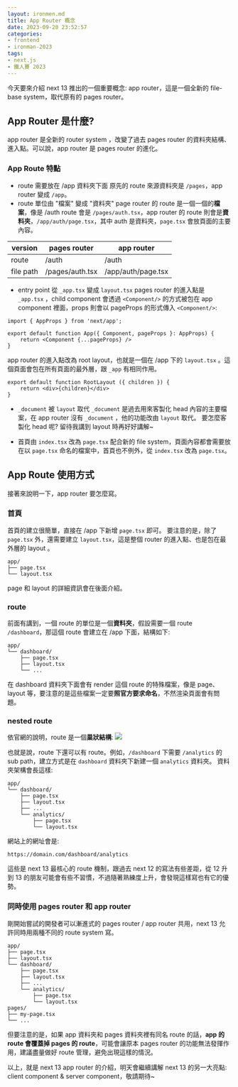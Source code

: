 ```yaml
---
layout: ironmen.md
title: App Router 概念
date: 2023-09-20 23:52:57
categories:
- frontend
- ironman-2023
tags: 
- next.js
- 鐵人賽 2023
---
```

今天要來介紹 next 13 推出的一個重要概念: app router，這是一個全新的 file-base system，取代原有的 pages router。

## App Router 是什麼?
app router 是全新的 router system ，改變了過去 pages router 的資料夾結構、進入點。可以說，app router 是 pages router 的進化。

### App Route 特點
- route 需要放在 /app 資料夾下面
原先的 route 來源資料夾是 `/pages`，app router 變成 `/app`。
- route 單位由 "檔案" 變成 "資料夾"
page router 的 route 是一個一個的**檔案**，像是 /auth route 會是 `/pages/auth.tsx`，app router 的 route 則會是**資料夾**，`/app/auth/page.tsx`，其中 auth 是資料夾，`page.tsx` 會放頁面的主要內容。


| version | pages router | app router |
| -------- | -------- | -------- |
| route   | /auth  | /auth  |
|file path| /pages/auth.tsx| /app/auth/page.tsx|
- entry point 從 `_app.tsx` 變成 `layout.tsx`
pages router 的進入點是 `_app.tsx` ，child component 會透過 `<Component/>` 的方式被包在 app component 裡面，props 則會以 pageProps 的形式傳入 `<Component/>`: 
```typescript=
import { AppProps } from 'next/app';

export default function App({ Component, pageProps }: AppProps) {
    return <Component {...pageProps} />
}
```
app router 的進入點改為 root layout，也就是一個在 /app 下的 `layout.tsx` 。這個頁面會包在所有頁面的最外層，跟 `_app` 有相同作用。
```typescript=
export default function RootLayout ({ children }) {
    return <div>{children}</div>
}
```
- `_document` 被 `layout` 取代
`_document` 是過去用來客製化 head 內容的主要檔案，在 app router 沒有 `_document` ，他的功能改由 `layout` 取代。
要怎麼客製化 head 呢? 留待我講到 layout 時再好好講解~

- 首頁由 `index.tsx` 改為 `page.tsx`
配合新的 file system，頁面內容都會需要放在以 `page.tsx` 命名的檔案中，首頁也不例外，從 `index.tsx` 改為 `page.tsx`。


## App Route 使用方式
接著來說明一下，app router 要怎麼寫。
### 首頁
首頁的建立很簡單，直接在 /app 下新增 `page.tsx` 即可。
要注意的是，除了 `page.tsx` 外，還需要建立 `layout.tsx`，這是整個 router 的進入點、也是包在最外層的 layout 。
```
app/
├── page.tsx
└── layout.tsx
```
page 和 layout 的詳細資訊會在後面介紹。

### route
前面有講到，一個 route 的單位是一個**資料夾**，假設需要一個 route `/dashboard`，那這個 route 會建立在 /app 下面，結構如下:
```
app/
└── dashboard/
    ├── page.tsx
    ├── layout.tsx
    └── ...
```
在 dashboard 資料夾下面會有 render 這個 route 的特殊檔案，像是 page、layout 等，要注意的是這些檔案一定要**照官方要求命名**，不然渲染頁面會有問題。

### nested route
依官網的說明，route 是一個**巢狀結構**: 
![](https://hackmd.io/_uploads/Sk6okGL16.png)

也就是說，route 下還可以有 route。例如，`/dashboard` 下需要 `/analytics` 的 sub path，建立方式是在 `dashboard` 資料夾下新建一個 `analytics` 資料夾。
資料夾架構會長這樣:
```
app/
└── dashboard/
    ├── page.tsx
    ├── layout.tsx
    ├── ...
    └── analytics/
        ├── page.tsx
        └── layout.tsx
```
網站上的網址會是:
```
https://domain.com/dashboard/analytics
```

這些是 next 13 最核心的 route 機制，跟過去 next 12 的寫法有些差距，從 12 升到 13 的朋友可能會有些不習慣，不過隨著熟練度上升，會發現這樣寫也有它的優勢。

### 同時使用 pages router 和 app router
剛開始嘗試的開發者可以漸進式的 pages router / app router 共用，next 13 允許同時用兩種不同的 route system 寫。
```
app/
├── page.tsx
├── layout.tsx
└── dashboard/
    ├── page.tsx
    ├── layout.tsx
    ├── ...
    └── analytics/
        ├── page.tsx
        └── layout.tsx
pages/
├── my-page.tsx
└── ...
```
但要注意的是，如果 app 資料夾和 pages 資料夾裡有同名 route 的話，**app 的 route 會覆蓋掉 pages 的 route**，可能會讓原本 pages router 的功能無法發揮作用，建議盡量做好 route 管理，避免出現這樣的情況。


以上，就是 next 13 app router 的介紹，明天會繼續講解 next 13 的另一大亮點: client component & server component，敬請期待~